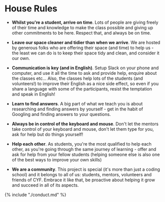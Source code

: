 # House Rules

+ **Whilst you're a student, arrive on time**. Lots of people are giving freely of their time and knowledge to make the class possible and giving up other commitments to be here. Respect that, and always be on time.

+  **Leave our space cleaner and tidier than when we arrive**. We are hosted by generous folks who are offering their space (and time) to help us - the least we can do is to keep their space tidy and clean, and consider it our own.

+  **Communication is key (and in English)**. Setup Slack on your phone and computer, and use it all the time to ask and provide help, enquire about the classes etc... Also, the classes help lots of the students (and volunteers!) to improve their English as a nice side effect, so even if you share a language with some of the participants, resist the temptation and speak in English!

+ **Learn to find answers**. A big part of what we teach you is about researching and finding answers by yourself - get in the habit of Googling and finding answers to your questions.

+ **Always be in control of the keyboard and mouse**. Don't let the mentors take control of your keyboard and mouse, don't let them type for you, ask for help but do things yourself!

+ **Help each other**. As students, you're the most qualified to help each other, as you're going through the same journey of learning - offer and ask for help from your fellow students (helping someone else is also one of the best ways to improve your own skills)

+ **We are a community**. This project is special (it's more than just a coding school) and it belongs to all of us: students, mentors, volunteers and friends of CYF. Embrace it like that, be proactive about helping it grow and succeed in all of its aspects.

{% include "./conduct.md" %}

